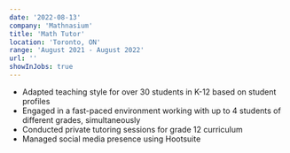 ```yaml
---
date: '2022-08-13'
company: 'Mathnasium'
title: 'Math Tutor'
location: 'Toronto, ON'
range: 'August 2021 - August 2022'
url: ''
showInJobs: true
---
```


- Adapted teaching style for over 30 students in K-12 based on student profiles
- Engaged in a fast-paced environment working with up to 4 students of different grades, simultaneously
- Conducted private tutoring sessions for grade 12 curriculum
- Managed social media presence using Hootsuite